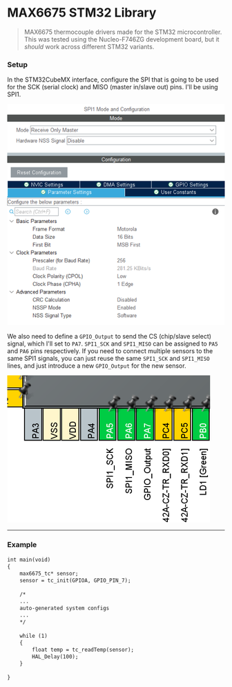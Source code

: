 # MAX6675 STM32 Library 

> MAX6675 thermocouple drivers made for the STM32 microcontroller. This was tested using the Nucleo-F746ZG development board, but it *should* work across different STM32 variants. 


### Setup 

In the STM32CubeMX interface, configure the SPI that is going to be used for the SCK (serial clock) and MISO (master in/slave out) pins. I'll be using SPI1.

![alt text](images/spi_config.png)

We also need to define a `GPIO_Output` to send the CS (chip/slave select) signal, which I'll set to `PA7`. `SPI1_SCK` and `SPI1_MISO` can be assigned to `PA5` and `PA6` pins respectively. If you need to connect multiple sensors to the same SPI1 signals, you can just reuse the same `SPI1_SCK` and `SPI1_MISO` lines, and just introduce a new `GPIO_Output` for the new sensor. 

![alt text](images/pin_assignments.png)

---

### Example 

```
int main(void)
{
    max6675_tc* sensor; 
    sensor = tc_init(GPIOA, GPIO_PIN_7); 

    /*
    ...
    auto-generated system configs
    ...
    */
    
    while (1) 
    {
        float temp = tc_readTemp(sensor); 
        HAL_Delay(100); 
    }

}


```
